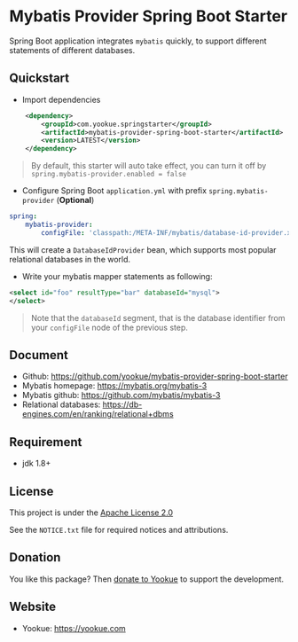 # Mybatis Provider Spring Boot Starter

Spring Boot application integrates `mybatis` quickly, to support different statements of different databases.

## Quickstart

- Import dependencies

```xml
    <dependency>
        <groupId>com.yookue.springstarter</groupId>
        <artifactId>mybatis-provider-spring-boot-starter</artifactId>
        <version>LATEST</version>
    </dependency>
```

> By default, this starter will auto take effect, you can turn it off by `spring.mybatis-provider.enabled = false`

- Configure Spring Boot `application.yml` with prefix `spring.mybatis-provider` (**Optional**)

```yml
spring:
    mybatis-provider:
        configFile: 'classpath:/META-INF/mybatis/database-id-provider.xml'
```

This will create a `DatabaseIdProvider` bean, which supports most popular relational databases in the world.

- Write your mybatis mapper statements as following:

```xml
<select id="foo" resultType="bar" databaseId="mysql">
</select>
```

> Note that the `databaseId` segment, that is the database identifier from your `configFile` node of the previous step.

## Document

- Github: https://github.com/yookue/mybatis-provider-spring-boot-starter
- Mybatis homepage: https://mybatis.org/mybatis-3
- Mybatis github: https://github.com/mybatis/mybatis-3
- Relational databases: https://db-engines.com/en/ranking/relational+dbms

## Requirement

- jdk 1.8+

## License

This project is under the [Apache License 2.0](https://www.apache.org/licenses/LICENSE-2.0)

See the `NOTICE.txt` file for required notices and attributions.

## Donation

You like this package? Then [donate to Yookue](https://yookue.com/public/donate) to support the development.

## Website

- Yookue: https://yookue.com

